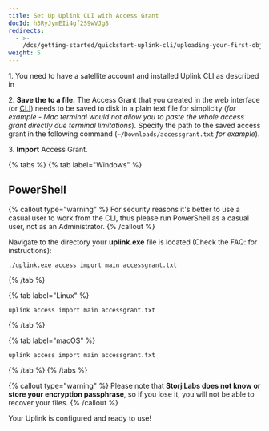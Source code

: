 ```yaml
---
title: Set Up Uplink CLI with Access Grant
docId: h3RyJymEIi4gf2S9wVJg8
redirects:
  - >-
    /dcs/getting-started/quickstart-uplink-cli/uploading-your-first-object/set-up-uplink-cli
weight: 5
---
```


1\. You need to have a satellite account and installed Uplink CLI as described in [](docId:TbMdOGCAXNWyPpQmH6EOq)

2\. **Save the **[](docId:b4-QgUOxVHDHSIWpAf3hG)** to a file.** The Access Grant that you created in the web interface (or [](docId:OXSINcFRuVMBacPvswwNU)[CLI]()) needs to be saved to disk in a plain text file for simplicity (_for example - Mac terminal would not allow you to paste the whole access grant directly due terminal limitations_). Specify the path to the saved access grant in the following command (`~/Downloads/accessgrant.txt` _for example_).

3\. **Import** Access Grant.

{% tabs %}
{% tab label="Windows" %}

## PowerShell

{% callout type="warning"  %}
For security reasons it's better to use a casual user to work from the CLI, thus please run PowerShell as a casual user, not as an Administrator.
{% /callout %}

Navigate to the directory your **uplink.exe** file is located (Check the FAQ: [](docId:4qPQxa8HlvDIO1Kgqa2No) for instructions):&#x20;

```Text
./uplink.exe access import main accessgrant.txt
```

{% /tab %}

{% tab label="Linux" %}

```Text
uplink access import main accessgrant.txt
```

{% /tab %}

{% tab label="macOS" %}

```Text
uplink access import main accessgrant.txt
```

{% /tab %}
{% /tabs %}

{% callout type="warning"  %}
Please note that **Storj Labs does not know or store your encryption passphrase**, so if you lose it, you will not be able to recover your files.
{% /callout %}

Your Uplink is configured and ready to use!
